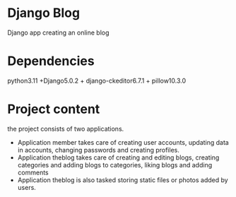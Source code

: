# Django Blog

 
Django app creating an online blog


# Dependencies

python3.11 +Django5.0.2 + django-ckeditor6.7.1 + pillow10.3.0

# Project content

the project consists of two applications. 

- Application member takes care of creating user accounts, updating data in accounts, changing passwords and creating profiles.
- Application theblog takes care of creating and editing blogs, creating categories and adding blogs to categories, liking blogs and adding comments
- Application theblog is also tasked storing static files or photos added by users.


